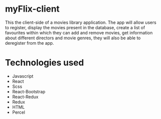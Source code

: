 # myFlix-client
This the client-side of a movies library application. The app will allow users to register, display the movies present in the database, create a list of favourites within which they can add and remove movies, get information about different directors and movie genres, they will also be able to deregister from the app.


# Technologies used
- Javascript 
- React 
- Scss
- React-Bootstrap
- React-Redux
- Redux
- HTML
- Percel


